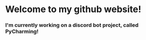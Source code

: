 # Welcome to my github website!

### I'm currently working on a discord bot project, called PyCharming! 
